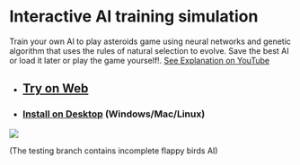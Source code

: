 # Interactive AI training simulation

Train your own AI to play asteroids game using neural networks and genetic algorithm that uses the rules of natural selection to evolve. Save the best AI or load it later or play the game yourself!. [See Explanation on YouTube](https://youtu.be/cZny7WxmmqU)

- ## [Try on Web](https://sparshg.github.io/asteroids-genetic)

- ### [Install on Desktop](https://github.com/sparshg/asteroids-genetic/releases) (Windows/Mac/Linux)


![](assets/demo.png)

(The testing branch contains incomplete flappy birds AI)
